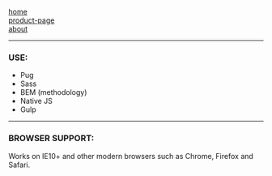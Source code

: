 
[home](https://hyubert.github.io/supler/index.html)  
[product-page](https://hyubert.github.io/supler/product.html)  
[about](https://hyubert.github.io/supler/about.html)

---

### USE:

- Pug
- Sass
- BEM (methodology)
- Native JS
- Gulp

---

### BROWSER SUPPORT:

Works on IE10+ and other modern browsers such as Chrome, Firefox and Safari.
